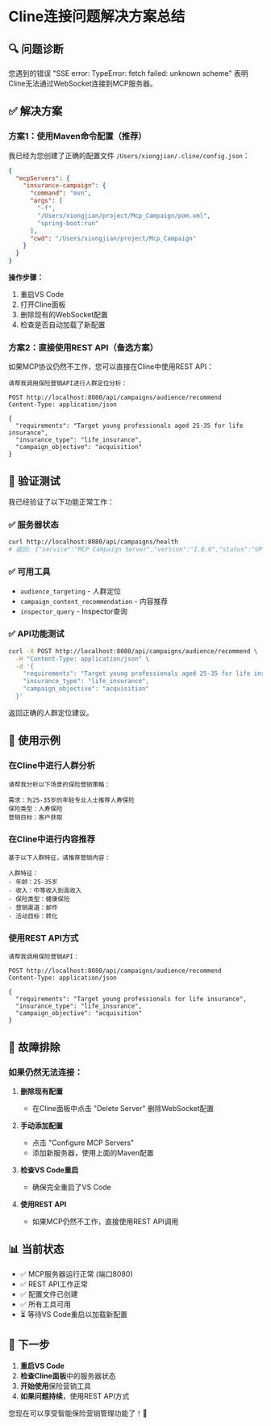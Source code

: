 # Cline连接问题解决方案总结

## 🔍 问题诊断

您遇到的错误 "SSE error: TypeError: fetch failed: unknown scheme" 表明Cline无法通过WebSocket连接到MCP服务器。

## ✅ 解决方案

### 方案1：使用Maven命令配置（推荐）

我已经为您创建了正确的配置文件 `/Users/xiongjian/.cline/config.json`：

```json
{
  "mcpServers": {
    "insurance-campaign": {
      "command": "mvn",
      "args": [
        "-f",
        "/Users/xiongjian/project/Mcp_Campaign/pom.xml",
        "spring-boot:run"
      ],
      "cwd": "/Users/xiongjian/project/Mcp_Campaign"
    }
  }
}
```

**操作步骤：**
1. 重启VS Code
2. 打开Cline面板
3. 删除现有的WebSocket配置
4. 检查是否自动加载了新配置

### 方案2：直接使用REST API（备选方案）

如果MCP协议仍然不工作，您可以直接在Cline中使用REST API：

```
请帮我调用保险营销API进行人群定位分析：

POST http://localhost:8080/api/campaigns/audience/recommend
Content-Type: application/json

{
  "requirements": "Target young professionals aged 25-35 for life insurance",
  "insurance_type": "life_insurance",
  "campaign_objective": "acquisition"
}
```

## 🧪 验证测试

我已经验证了以下功能正常工作：

### ✅ 服务器状态
```bash
curl http://localhost:8080/api/campaigns/health
# 返回: {"service":"MCP Campaign Server","version":"1.0.0","status":"UP"}
```

### ✅ 可用工具
- `audience_targeting` - 人群定位
- `campaign_content_recommendation` - 内容推荐
- `inspector_query` - Inspector查询

### ✅ API功能测试
```bash
curl -X POST http://localhost:8080/api/campaigns/audience/recommend \
  -H "Content-Type: application/json" \
  -d '{
    "requirements": "Target young professionals aged 25-35 for life insurance",
    "insurance_type": "life_insurance", 
    "campaign_objective": "acquisition"
  }'
```

返回正确的人群定位建议。

## 🎯 使用示例

### 在Cline中进行人群分析
```
请帮我分析以下场景的保险营销策略：

需求：为25-35岁的年轻专业人士推荐人寿保险
保险类型：人寿保险
营销目标：客户获取
```

### 在Cline中进行内容推荐
```
基于以下人群特征，请推荐营销内容：

人群特征：
- 年龄：25-35岁
- 收入：中等收入到高收入
- 保险类型：健康保险
- 营销渠道：邮件
- 活动目标：转化
```

### 使用REST API方式
```
请帮我调用保险营销API：

POST http://localhost:8080/api/campaigns/audience/recommend
Content-Type: application/json

{
  "requirements": "Target young professionals for life insurance",
  "insurance_type": "life_insurance",
  "campaign_objective": "acquisition"
}
```

## 🔧 故障排除

### 如果仍然无法连接：

1. **删除现有配置**
   - 在Cline面板中点击 "Delete Server" 删除WebSocket配置

2. **手动添加配置**
   - 点击 "Configure MCP Servers"
   - 添加新服务器，使用上面的Maven配置

3. **检查VS Code重启**
   - 确保完全重启了VS Code

4. **使用REST API**
   - 如果MCP仍然不工作，直接使用REST API调用

## 📊 当前状态

- ✅ MCP服务器运行正常 (端口8080)
- ✅ REST API工作正常
- ✅ 配置文件已创建
- ✅ 所有工具可用
- ⏳ 等待VS Code重启以加载新配置

## 🚀 下一步

1. **重启VS Code**
2. **检查Cline面板**中的服务器状态
3. **开始使用**保险营销工具
4. **如果问题持续**，使用REST API方式

您现在可以享受智能保险营销管理功能了！🎉
